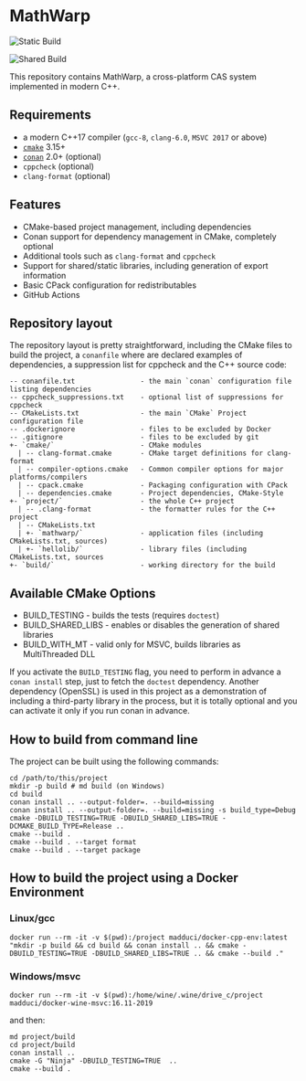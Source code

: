 # MathWarp

![Static Build](https://github.com/madduci/moderncpp-project-template/workflows/Build-Static/badge.svg)

![Shared Build](https://github.com/madduci/moderncpp-project-template/workflows/Build-Shared/badge.svg)

This repository contains MathWarp, a cross-platform CAS system implemented in modern C++.

## Requirements

* a modern C++17 compiler (`gcc-8`, `clang-6.0`, `MSVC 2017` or above)
* [`cmake`](https://cmake.org) 3.15+
* [`conan`](https://conan.io) 2.0+ (optional)
* `cppcheck` (optional)
* `clang-format` (optional)

## Features

* CMake-based project management, including dependencies
* Conan support for dependency management in CMake, completely optional
* Additional tools such as `clang-format` and `cppcheck`
* Support for shared/static libraries, including generation of export information
* Basic CPack configuration for redistributables
* GitHub Actions

## Repository layout

The repository layout is pretty straightforward, including the CMake files to build the project, a `conanfile` where are declared examples of dependencies, a suppression list for cppcheck and the C++ source code:

```plain
-- conanfile.txt                - the main `conan` configuration file listing dependencies
-- cppcheck_suppressions.txt    - optional list of suppressions for cppcheck
-- CMakeLists.txt               - the main `CMake` Project configuration file
-- .dockerignore                - files to be excluded by Docker
-- .gitignore                   - files to be excluded by git
+- `cmake/`                     - CMake modules
  | -- clang-format.cmake       - CMake target definitions for clang-format
  | -- compiler-options.cmake   - Common compiler options for major platforms/compilers
  | -- cpack.cmake              - Packaging configuration with CPack
  | -- dependencies.cmake       - Project dependencies, CMake-Style
+- `project/`                   - the whole C++ project
  | -- .clang-format            - the formatter rules for the C++ project
  | -- CMakeLists.txt
  | +- `mathwarp/`              - application files (including CMakeLists.txt, sources)
  | +- `hellolib/`              - library files (including CMakeLists.txt, sources
+- `build/`                     - working directory for the build
```

## Available CMake Options

* BUILD_TESTING     - builds the tests (requires `doctest`)
* BUILD_SHARED_LIBS - enables or disables the generation of shared libraries
* BUILD_WITH_MT     - valid only for MSVC, builds libraries as MultiThreaded DLL

If you activate the `BUILD_TESTING` flag, you need to perform in advance a `conan install` step, just to fetch the `doctest` dependency. Another dependency (OpenSSL) is used in this project as a demonstration of including a third-party library in the process, but it is totally optional and you can activate it only if you run conan in advance.

## How to build from command line

The project can be built using the following commands:

```shell
cd /path/to/this/project
mkdir -p build # md build (on Windows)
cd build
conan install .. --output-folder=. --build=missing
conan install .. --output-folder=. --build=missing -s build_type=Debug
cmake -DBUILD_TESTING=TRUE -DBUILD_SHARED_LIBS=TRUE -DCMAKE_BUILD_TYPE=Release ..
cmake --build .
cmake --build . --target format
cmake --build . --target package
```

## How to build the project using a Docker Environment

### Linux/gcc

`docker run --rm -it -v $(pwd):/project madduci/docker-cpp-env:latest "mkdir -p build && cd build && conan install .. && cmake -DBUILD_TESTING=TRUE -DBUILD_SHARED_LIBS=TRUE .. && cmake --build ."`

### Windows/msvc

`docker run --rm -it -v $(pwd):/home/wine/.wine/drive_c/project madduci/docker-wine-msvc:16.11-2019`

and then:

```
md project/build
cd project/build
conan install .. 
cmake -G "Ninja" -DBUILD_TESTING=TRUE  ..
cmake --build .
```